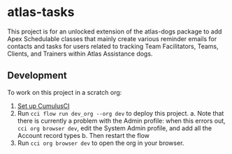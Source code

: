 # atlas-tasks

This project is for an unlocked extension of the atlas-dogs package to add Apex Schedulable classes that mainly
create various reminder emails for contacts and tasks for users related to tracking Team Facilitators,
Teams, Clients, and Trainers within Atlas Assistance dogs.

## Development

To work on this project in a scratch org:

1. [Set up CumulusCI](https://cumulusci.readthedocs.io/en/latest/tutorial.html)
2. Run `cci flow run dev_org --org dev` to deploy this project.
    a. Note that there is currently a problem with the Admin profile: when this errors out,
       `cci org browser dev`, edit the System Admin profile, and add all the Account record types
    b. Then restart the flow
3. Run `cci org browser dev` to open the org in your browser.
